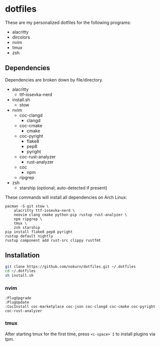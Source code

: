 # dotfiles

These are my personalized dotfiles for the following programs:
- alacritty
- dircolors
- nvim
- tmux
- zsh

## Dependencies

Dependencies are broken down by file/directory.

- alacritty
  - ttf-iosevka-nerd
- install.sh
  - stow
- nvim
  - coc-clangd
    - clangd
  - coc-cmake
    - cmake
  - coc-pyright
    - flake8
    - pep8
    - pyright
  - coc-rust-analyzer
    - rust-analyzer
  - coc
    - npm
  - ripgrep
- zsh
  - starship (optional; auto-detected if present)

These commands will install all dependencies on Arch Linux:
```
pacman -S git stow \
    alacritty ttf-iosevka-nerd \
    neovim clang cmake python-pip rustup rust-analyzer \
    npm ripgrep \
    tmux \
    zsh starship
pip install flake8 pep8 pyright
rustup default nightly
rustup component add rust-src clippy rustfmt
```

## Installation

```sh
git clone https://github.com/nokurn/dotfiles.git ~/.dotfiles
cd ~/.dotfiles
sh install.sh
```

### nvim

```
:PlugUpgrade
:PlugUpdate
:CocInstall coc-marketplace coc-json coc-clangd coc-cmake coc-pyright coc-rust-analyzer
```

### tmux

After starting tmux for the first time, press `<c-space> I` to install
plugins via tpm.
